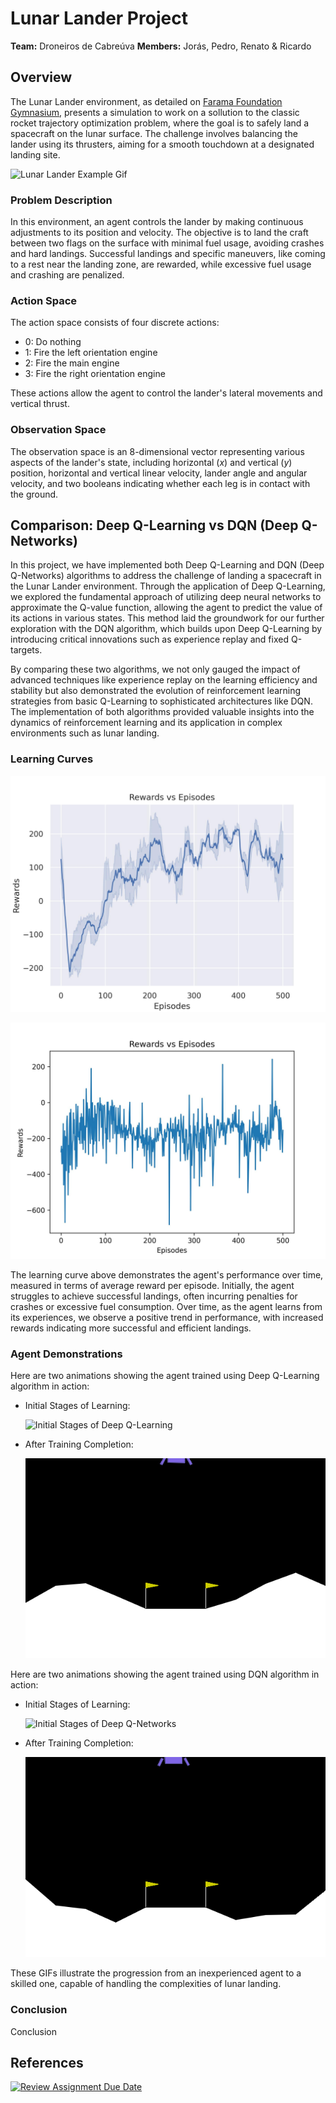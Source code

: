 # Lunar Lander Project

**Team:** Droneiros de Cabreúva
**Members:** Jorás, Pedro, Renato & Ricardo

## Overview
The Lunar Lander environment, as detailed on [Farama Foundation Gymnasium](https://gymnasium.farama.org/environments/box2d/lunar_lander/), presents a simulation to work on a sollution to the classic rocket trajectory optimization problem, where the goal is to safely land a spacecraft on the lunar surface. The challenge involves balancing the lander using its thrusters, aiming for a smooth touchdown at a designated landing site.

![Lunar Lander Example Gif](https://gymnasium.farama.org/_images/lunar_lander.gif)

### Problem Description
In this environment, an agent controls the lander by making continuous adjustments to its position and velocity. The objective is to land the craft between two flags on the surface with minimal fuel usage, avoiding crashes and hard landings. Successful landings and specific maneuvers, like coming to a rest near the landing zone, are rewarded, while excessive fuel usage and crashing are penalized.

### Action Space
The action space consists of four discrete actions:
- 0: Do nothing
- 1: Fire the left orientation engine
- 2: Fire the main engine
- 3: Fire the right orientation engine

These actions allow the agent to control the lander's lateral movements and vertical thrust.

### Observation Space
The observation space is an 8-dimensional vector representing various aspects of the lander's state, including horizontal ($x$) and vertical ($y$) position, horizontal and vertical linear velocity, lander angle and angular velocity, and two booleans indicating whether each leg is in contact with the ground.

## Comparison: Deep Q-Learning vs DQN (Deep Q-Networks)

In this project, we have implemented both Deep Q-Learning and DQN (Deep Q-Networks) algorithms to address the challenge of landing a spacecraft in the Lunar Lander environment. Through the application of Deep Q-Learning, we explored the fundamental approach of utilizing deep neural networks to approximate the Q-value function, allowing the agent to predict the value of its actions in various states. This method laid the groundwork for our further exploration with the DQN algorithm, which builds upon Deep Q-Learning by introducing critical innovations such as experience replay and fixed Q-targets.

By comparing these two algorithms, we not only gauged the impact of advanced techniques like experience replay on the learning efficiency and stability but also demonstrated the evolution of reinforcement learning strategies from basic Q-Learning to sophisticated architectures like DQN. The implementation of both algorithms provided valuable insights into the dynamics of reinforcement learning and its application in complex environments such as lunar landing.

### Learning Curves

![Learning Curve Deep Q-Learning](results/ll_dql_results.jpg)

![Learning Curve DQN](results/dqn_ll.jpg)

The learning curve above demonstrates the agent's performance over time, measured in terms of average reward per episode. Initially, the agent struggles to achieve successful landings, often incurring penalties for crashes or excessive fuel consumption. Over time, as the agent learns from its experiences, we observe a positive trend in performance, with increased rewards indicating more successful and efficient landings.

### Agent Demonstrations

Here are two animations showing the agent trained using Deep Q-Learning algorithm in action:

- Initial Stages of Learning:
  
  ![Initial Stages of Deep Q-Learning](results/lander_initial_dql.pt.gif)

- After Training Completion:
  
  ![Trained Deep Q-Learning Agent](results/lander_trained_dql.pt.gif)

Here are two animations showing the agent trained using DQN algorithm in action:

- Initial Stages of Learning:
  
  ![Initial Stages of Deep Q-Networks](results/lander_initial_dqn.pt.gif)

- After Training Completion:
  
  ![Trained Deep Q-Networks Agent](results/lander_trained_dqn.pt.gif)

These GIFs illustrate the progression from an inexperienced agent to a skilled one, capable of handling the complexities of lunar landing.

### Conclusion

Conclusion

## References

[![Review Assignment Due Date](https://classroom.github.com/assets/deadline-readme-button-24ddc0f5d75046c5622901739e7c5dd533143b0c8e959d652212380cedb1ea36.svg)](https://classroom.github.com/a/Khj4RN1-)
